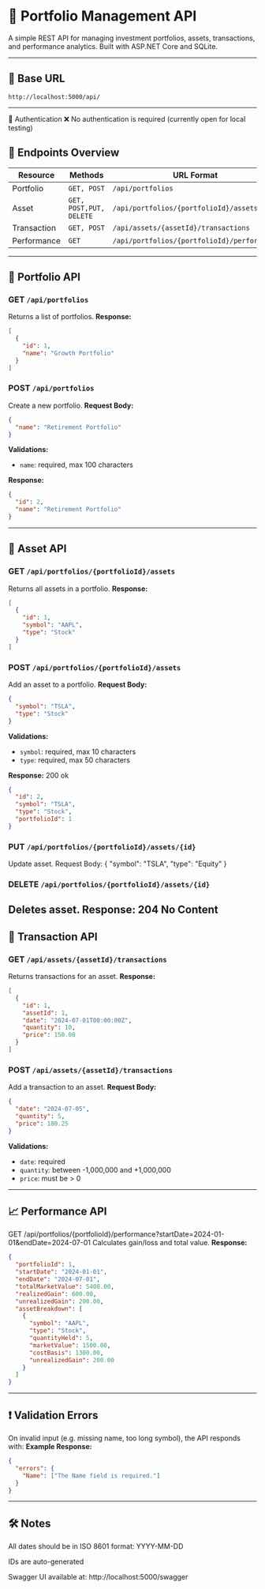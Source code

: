 # 📘 Portfolio Management API

A simple REST API for managing investment portfolios, assets, transactions, and performance analytics. Built with ASP.NET Core and SQLite.

---

## 🔗 Base URL

```
http://localhost:5000/api/
```

---
🔹 Authentication
❌ No authentication is required (currently open for local testing)



## 📂 Endpoints Overview

| Resource     | Methods     | URL Format                                |
|--------------|-------------|--------------------------------------------|
| Portfolio    | `GET, POST` | `/api/portfolios`                         |
| Asset        | `GET, POST,PUT, DELETE` | `/api/portfolios/{portfolioId}/assets` |
| Transaction  | `GET, POST` | `/api/assets/{assetId}/transactions`      |
| Performance  | `GET`       | `/api/portfolios/{portfolioId}/performance` |

---

## 📁 Portfolio API

### GET `/api/portfolios`
Returns a list of portfolios.
**Response:**
```json
[
  {
    "id": 1,
    "name": "Growth Portfolio"
  }
]
```

### POST `/api/portfolios`
Create a new portfolio.
**Request Body:**
```json
{
  "name": "Retirement Portfolio"
}
```

**Validations:**
- `name`: required, max 100 characters

**Response:**
```json
{
  "id": 2,
  "name": "Retirement Portfolio"
}
```

---

## 📁 Asset API

### GET `/api/portfolios/{portfolioId}/assets`
Returns all assets in a portfolio.
**Response:**
```json
[
  {
    "id": 1,
    "symbol": "AAPL",
    "type": "Stock"
  }
]
```

### POST `/api/portfolios/{portfolioId}/assets`
Add an asset to a portfolio.
**Request Body:**
```json
{
  "symbol": "TSLA",
  "type": "Stock"
}
```

**Validations:**
- `symbol`: required, max 10 characters
- `type`: required, max 50 characters

**Response:** 200 ok
```json
{
  "id": 2,
  "symbol": "TSLA",
  "type": "Stock",
  "portfolioId": 1
}
```

### PUT `/api/portfolios/{portfolioId}/assets/{id}`

Update asset.
Request Body:
{
  "symbol": "TSLA",
  "type": "Equity"
}


### DELETE `/api/portfolios/{portfolioId}/assets/{id}`

Deletes asset.
Response: 204 No Content
---

## 📁 Transaction API

### GET `/api/assets/{assetId}/transactions`
Returns transactions for an asset.
**Response:**
```json
[
  {
    "id": 1,
    "assetId": 1,
    "date": "2024-07-01T00:00:00Z",
    "quantity": 10,
    "price": 150.00
  }
]
```

### POST `/api/assets/{assetId}/transactions`
Add a transaction to an asset.
**Request Body:**
```json
{
  "date": "2024-07-05",
  "quantity": 5,
  "price": 180.25
}
```

**Validations:**
- `date`: required
- `quantity`: between -1,000,000 and +1,000,000
- `price`: must be > 0

---

## 📈 Performance API

GET /api/portfolios/{portfolioId}/performance?startDate=2024-01-01&endDate=2024-07-01
Calculates gain/loss and total value.
**Response:**
```json
{
  "portfolioId": 1,
  "startDate": "2024-01-01",
  "endDate": "2024-07-01",
  "totalMarketValue": 5400.00,
  "realizedGain": 600.00,
  "unrealizedGain": 200.00,
  "assetBreakdown": [
    {
      "symbol": "AAPL",
      "type": "Stock",
      "quantityHeld": 5,
      "marketValue": 1500.00,
      "costBasis": 1300.00,
      "unrealizedGain": 200.00
    }
  ]
}
```

---

## ❗ Validation Errors
On invalid input (e.g. missing name, too long symbol), the API responds with:
**Example Response:**
```json
{
  "errors": {
    "Name": ["The Name field is required."]
  }
}
```

---

## 🛠️ Notes
All dates should be in ISO 8601 format: YYYY-MM-DD

IDs are auto-generated

Swagger UI available at:
http://localhost:5000/swagger